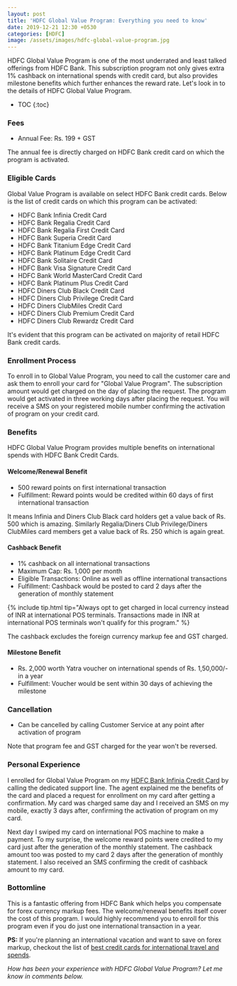 ```yaml
---
layout: post
title: 'HDFC Global Value Program: Everything you need to know'
date: 2019-12-21 12:30 +0530
categories: [HDFC]
image: /assets/images/hdfc-global-value-program.jpg
---
```


HDFC Global Value Program is one of the most underrated and least talked offerings from HDFC Bank. This subscription program not only gives extra 1% cashback on international spends with credit card, but also provides milestone benefits which further enhances the reward rate. Let's look in to the details of HDFC Global Value Program.

<!-- prettier-ignore -->
* TOC
{:toc}

### Fees

- Annual Fee: Rs. 199 + GST

The annual fee is directly charged on HDFC Bank credit card on which the program is activated.

### Eligible Cards

Global Value Program is available on select HDFC Bank credit cards. Below is the list of credit cards on which this program can be activated:

- HDFC Bank Infinia Credit Card
- HDFC Bank Regalia Credit Card
- HDFC Bank Regalia First Credit Card
- HDFC Bank Superia Credit Card
- HDFC Bank Titanium Edge Credit Card
- HDFC Bank Platinum Edge Credit Card
- HDFC Bank Solitaire Credit Card
- HDFC Bank Visa Signature Credit Card
- HDFC Bank World MasterCard Credit Card
- HDFC Bank Platinum Plus Credit Card
- HDFC Diners Club Black Credit Card
- HDFC Diners Club Privilege Credit Card
- HDFC Diners ClubMiles Credit Card
- HDFC Diners Club Premium Credit Card
- HDFC Diners Club Rewardz Credit Card

It's evident that this program can be activated on majority of retail HDFC Bank credit cards.

### Enrollment Process

To enroll in to Global Value Program, you need to call the customer care and ask them to enroll your card for "Global Value Program". The subscription amount would get charged on the day of placing the request. The program would get activated in three working days after placing the request. You will receive a SMS on your registered mobile number confirming the activation of program on your credit card.

### Benefits

HDFC Global Value Program provides multiple benefits on international spends with HDFC Bank Credit Cards.

#### Welcome/Renewal Benefit

- 500 reward points on first international transaction
- Fulfillment: Reward points would be credited within 60 days of first international transaction

It means Infinia and Diners Club Black card holders get a value back of Rs. 500 which is amazing. Similarly Regalia/Diners Club Privilege/Diners ClubMiles card members get a value back of Rs. 250 which is again great.

#### Cashback Benefit

- 1% cashback on all international transactions
- Maximum Cap: Rs. 1,000 per month
- Eligible Transactions: Online as well as offline international transactions
- Fulfillment: Cashback would be posted to card 2 days after the generation of monthly statement

{% include tip.html tip="Always opt to get charged in local currency instead of INR at international POS terminals. Transactions made in INR at international POS terminals won't qualify for this program." %}

The cashback excludes the foreign currency markup fee and GST charged.

#### Milestone Benefit

- Rs. 2,000 worth Yatra voucher on international spends of Rs. 1,50,000/- in a year
- Fulfillment: Voucher would be sent within 30 days of achieving the milestone

### Cancellation

- Can be cancelled by calling Customer Service at any point after activation of program

Note that program fee and GST charged for the year won't be reversed.

### Personal Experience

I enrolled for Global Value Program on my [HDFC Bank Infinia Credit Card](/hdfc-bank-infinia-credit-card-review/) by calling the dedicated support line. The agent explained me the benefits of the card and placed a request for enrollment on my card after getting a confirmation. My card was charged same day and I received an SMS on my mobile, exactly 3 days after, confirming the activation of program on my card.

Next day I swiped my card on international POS machine to make a payment. To my surprise, the welcome reward points were credited to my card just after the generation of the monthly statement. The cashback amount too was posted to my card 2 days after the generation of monthly statement. I also received an SMS confirming the credit of cashback amount to my card.

### Bottomline

This is a fantastic offering from HDFC Bank which helps you compensate for forex currency markup fees. The welcome/renewal benefits itself cover the cost of this program. I would highly recommend you to enroll for this program even if you do just one international transaction in a year.

**PS:** If you're planning an international vacation and want to save on forex markup, checkout the list of [best credit cards for international travel and spends](/best-credit-cards-in-india-with-low-forex-currency-markup-for-international-travel-spends/).

_How has been your experience with HDFC Global Value Program? Let me know in comments below._
